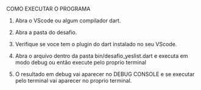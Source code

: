 COMO EXECUTAR O PROGRAMA

1. Abra o VScode ou algum compilador dart.

2. Abra a pasta do desafio.

3. Verifique se voce tem o plugin do dart instalado no seu VScode.

4. Abra o arquivo dentro da pasta bin/desafio_yeslist.dart e executa em modo debug ou então execute pelo proprio terminal

5. O resultado em debug vai aparecer no DEBUG CONSOLE e se executar pelo terminal vai aparecer no proprio terminal.
